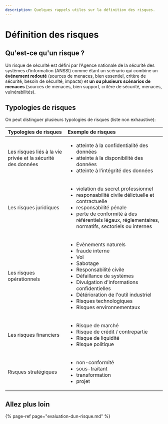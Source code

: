 ```yaml
---
description: Quelques rappels utiles sur la définition des risques.
---
```


# Définition des risques

## Qu'est-ce qu'un risque ?

Un risque de sécurité est défini par l’Agence nationale de la sécurité des systèmes d’information \(ANSSI\) comme étant un scénario qui combine un **événement redouté** \(sources de menaces, bien essentiel, critère de sécurité, besoin de sécurité, impacts\) et **un ou plusieurs scénarios de menaces** \(sources de menaces, bien support, critère de sécurité, menaces, vulnérabilités\).

## Typologies de risques

On peut distinguer plusieurs typologies de risques \(liste non exhaustive\): 

<table>
  <thead>
    <tr>
      <th style="text-align:left">Typologies de risques</th>
      <th style="text-align:left">Exemple de risques</th>
    </tr>
  </thead>
  <tbody>
    <tr>
      <td style="text-align:left">Les risques li&#xE9;s &#xE0; la vie priv&#xE9;e et la s&#xE9;curit&#xE9;
        des donn&#xE9;es</td>
      <td style="text-align:left">
        <p></p>
        <ul>
          <li>atteinte &#xE0; la confidentialit&#xE9; des donn&#xE9;es</li>
          <li>atteinte &#xE0; la disponibilit&#xE9; des donn&#xE9;es</li>
          <li>atteinte &#xE0; l&#x2019;int&#xE9;grit&#xE9; des donn&#xE9;es</li>
        </ul>
      </td>
    </tr>
    <tr>
      <td style="text-align:left">Les risques juridiques</td>
      <td style="text-align:left">
        <p></p>
        <ul>
          <li>violation du secret professionnel</li>
          <li>responsabilit&#xE9; civile d&#xE9;lictuelle et contractuelle</li>
          <li>responsabilit&#xE9; p&#xE9;nale</li>
          <li>perte de conformit&#xE9; &#xE0; des r&#xE9;f&#xE9;rentiels l&#xE9;gaux,
            r&#xE9;glementaires, normatifs, sectoriels ou internes</li>
        </ul>
      </td>
    </tr>
    <tr>
      <td style="text-align:left">Les risques op&#xE9;rationnels</td>
      <td style="text-align:left">
        <p></p>
        <ul>
          <li>Ev&#xE8;nements naturels</li>
          <li>fraude interne</li>
          <li>Vol</li>
          <li>Sabotage</li>
          <li>Responsabilit&#xE9; civile</li>
          <li>D&#xE9;faillance de syst&#xE8;mes</li>
          <li>Divulgation d&apos;informations confidentielles</li>
          <li>D&#xE9;t&#xE9;rioration de l&apos;outil industriel</li>
          <li>Risques technologiques</li>
          <li>Risques environnementaux</li>
        </ul>
      </td>
    </tr>
    <tr>
      <td style="text-align:left">Les risques financiers</td>
      <td style="text-align:left">
        <ul>
          <li>Risque de march&#xE9;</li>
          <li>Risque de cr&#xE9;dit / contrepartie</li>
          <li>Risque de liquidit&#xE9;</li>
          <li>Risque politique</li>
        </ul>
      </td>
    </tr>
    <tr>
      <td style="text-align:left">Risques strat&#xE9;giques</td>
      <td style="text-align:left">
        <ul>
          <li>non-conformit&#xE9;</li>
          <li>sous-traitant</li>
          <li>transformation</li>
          <li>projet</li>
        </ul>
      </td>
    </tr>
  </tbody>
</table>

## Allez plus loin

{% page-ref page="evaluation-dun-risque.md" %}



